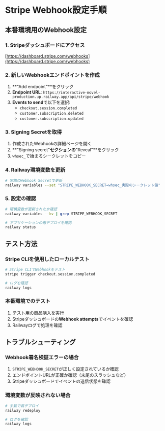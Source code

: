 # Stripe Webhook設定手順

## 本番環境用のWebhook設定

### 1. Stripeダッシュボードにアクセス
[https://dashboard.stripe.com/webhooks](https://dashboard.stripe.com/webhooks)

### 2. 新しいWebhookエンドポイントを作成

1. **"Add endpoint"**をクリック
2. **Endpoint URL**: `https://interactive-novel-production.up.railway.app/api/stripe/webhook`
3. **Events to send**で以下を選択:
   - `checkout.session.completed`
   - `customer.subscription.deleted`
   - `customer.subscription.updated`

### 3. Signing Secretを取得

1. 作成されたWebhookの詳細ページを開く
2. **"Signing secret"**セクションの**"Reveal"**をクリック
3. `whsec_`で始まるシークレットをコピー

### 4. Railway環境変数を更新

```bash
# 実際のWebhook Secretで更新
railway variables --set "STRIPE_WEBHOOK_SECRET=whsec_実際のシークレット値"
```

### 5. 設定の確認

```bash
# 環境変数が更新されたか確認
railway variables --kv | grep STRIPE_WEBHOOK_SECRET

# アプリケーションの再デプロイを確認
railway status
```

## テスト方法

### Stripe CLIを使用したローカルテスト

```bash
# Stripe CLIでWebhookをテスト
stripe trigger checkout.session.completed

# ログを確認
railway logs
```

### 本番環境でのテスト

1. テスト用の商品購入を実行
2. Stripeダッシュボードの**Webhook attempts**でイベントを確認
3. Railwayログで処理を確認

## トラブルシューティング

### Webhook署名検証エラーの場合

1. `STRIPE_WEBHOOK_SECRET`が正しく設定されているか確認
2. エンドポイントURLが正確か確認（末尾のスラッシュなど）
3. Stripeダッシュボードでイベントの送信状態を確認

### 環境変数が反映されない場合

```bash
# 手動で再デプロイ
railway redeploy

# ログを確認
railway logs
```